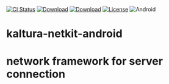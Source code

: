 
[![CI Status](https://travis-ci.org/kaltura/netkit-android.svg?branch=develop)](https://travis-ci.org/kaltura/playkit-android)
[![Download](https://img.shields.io/maven-central/v/com.kaltura.netkit/netkit-core?label=Download_Core)](https://search.maven.org/artifact/com.kaltura.netkit/netkit-core/)
[![Download](https://img.shields.io/maven-central/v/com.kaltura.netkit/netkit-services?label=Download_Services)](https://search.maven.org/artifact/com.kaltura.netkit/netkit-services/)
[![License](https://img.shields.io/badge/license-AGPLv3-black.svg)](https://github.com/kaltura/playkit-android/blob/master/LICENSE)
![Android](https://img.shields.io/badge/platform-android-green.svg)


# kaltura-netkit-android
# network framework for server connection

